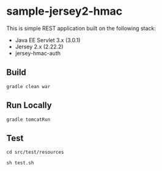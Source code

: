 # sample-jersey2-hmac

This is simple REST application built on the following stack:

* Java EE Servlet 3.x (3.0.1)
* Jersey 2.x (2.22.2)
* jersey-hmac-auth

## Build

`gradle clean war`

## Run Locally

`gradle tomcatRun`

## Test

`cd src/test/resources`

`sh test.sh`
